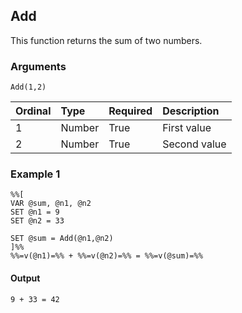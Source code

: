## Add
This function returns the sum of two numbers.

### Arguments
`Add(1,2)`

| Ordinal | Type | Required | Description |
| ------- | :--- | :------- | :---------- |
| 1 | Number | True | First value |
| 2 | Number | True | Second value |

### Example 1
```
%%[
VAR @sum, @n1, @n2
SET @n1 = 9
SET @n2 = 33

SET @sum = Add(@n1,@n2)
]%%
%%=v(@n1)=%% + %%=v(@n2)=%% = %%=v(@sum)=%%
```

#### Output
```
9 + 33 = 42
```
